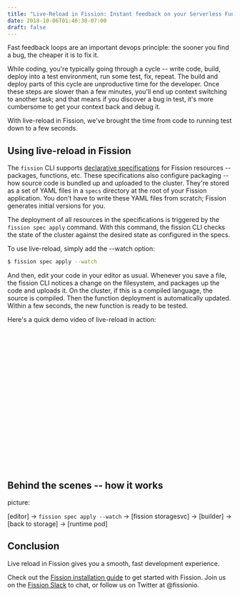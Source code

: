```yaml
---
title: "Live-Reload in Fission: Instant feedback on your Serverless Functions"
date: 2018-10-06T01:46:30-07:00
draft: false
---
```


Fast feedback loops are an important devops principle: the sooner you
find a bug, the cheaper it is to fix it.

While coding, you're typically going through a cycle -- write code,
build, deploy into a test environment, run some test, fix, repeat.
The build and deploy parts of this cycle are unproductive time for the
developer.  Once these steps are slower than a few minutes, you'll end
up context switching to another task; and that means if you discover a
bug in test, it's more cumbersome to get your context back and debug
it.

With live-reload in Fission, we've brought the time from code to
running test down to a few seconds.

## Using live-reload in Fission

The `fission` CLI supports [declarative specifications](...) for
Fission resources -- packages, functions, etc.  These specifications
also configure packaging -- how source code is bundled up and uploaded
to the cluster.  They're stored as a set of YAML files in a `specs`
directory at the root of your Fission application.  You don't have to
write these YAML files from scratch; Fission generates initial
versions for you.

The deployment of all resources in the specifications is triggered by
the `fission spec apply` command.  With this command, the fission CLI
checks the state of the cluster against the desired state as
configured in the specs.

To use live-reload, simply add the --watch option:

```sh
$ fission spec apply --watch
```

And then, edit your code in your editor as usual.  Whenever you save a
file, the fission CLI notices a change on the filesystem, and packages
up the code and uploads it.  On the cluster, if this is a compiled
language, the source is compiled. Then the function deployment is
automatically updated.  Within a few seconds, the new function is
ready to be tested.

Here's a quick demo video of live-reload in action:

<script src="https://fast.wistia.com/embed/medias/vq3p38cetv.jsonp" async></script><script src="https://fast.wistia.com/assets/external/E-v1.js" async></script><div class="wistia_responsive_padding" style="padding:60.94% 0 0 0;position:relative;"><div class="wistia_responsive_wrapper" style="height:100%;left:0;position:absolute;top:0;width:100%;"><div class="wistia_embed wistia_async_vq3p38cetv videoFoam=true" style="height:100%;position:relative;width:100%"><div class="wistia_swatch" style="height:100%;left:0;opacity:0;overflow:hidden;position:absolute;top:0;transition:opacity 200ms;width:100%;"><img src="https://fast.wistia.com/embed/medias/vq3p38cetv/swatch" style="filter:blur(5px);height:100%;object-fit:contain;width:100%;" alt="" onload="this.parentNode.style.opacity=1;" /></div></div></div></div>

## Behind the scenes -- how it works

picture:

[editor] -> `fission spec apply --watch` -> [fission storagesvc] -> [builder] -> [back to storage] -> [runtime pod]

## Conclusion

Live reload in Fission gives you a smooth, fast development
experience.

Check out the [Fission installation guide](https://docs.fission.io/installation/) to get started with
Fission.  Join us on the [Fission Slack](http://slack.fission.io) to chat, or follow us on Twitter at @fissionio.
